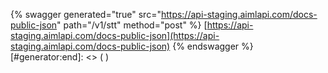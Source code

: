 [#generator:start]: <> ({ "template": "swagger" })
{% swagger generated="true" src="https://api-staging.aimlapi.com/docs-public-json" path="/v1/stt" method="post" %} [https://api-staging.aimlapi.com/docs-public-json](https://api-staging.aimlapi.com/docs-public-json)
{% endswagger %}
[#generator:end]: <> ( )